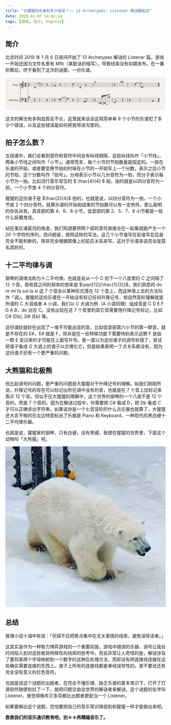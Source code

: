```yaml
---
title: "大猩猩的乐谱有多少错误？—— 13 Archetypes: Listener 解谜翻船记"
date: 2020-01-07 14:01:14
tags: [游戏, 设计, Ingress]
---
```


## 简介

北京时间 2019 年 1 月 6 日夜间开始了 13 Archetypes 解谜的 Listener 篇。游戏一开始还因为文件名里有 Mfb（某脏话的缩写），导致线索没有如期发布。在一番折腾后，终于看到了这次的谜面，一份乐谱。

![乐谱](/static/archetypes-listener.png)

这次的解法有多狗血暂且不论，这里就来谈谈这简简单单 9 个小节的乐谱犯了多少个错误，以及这些错误是如何把我带进沟里的。

## 拍子怎么数？

五线谱中，我们会看到音符和音符中间会有纵线相隔，这些纵线叫作「小节线」，两条小节线之间叫作「小节」。通常而言，每个小节的节拍数量是固定的。一般在乐谱的开始，或者要变换节拍的时候在小节的一开始写上一个分数，表示之后小节的节拍，这个分数叫作「拍号」。分母表示小节以几分音符为一拍，而分子表示每小节为一拍。比如流行音乐常见的 $ \frac{4}{4} $ 拍，指的就是以四分音符为一拍，一个小节放 4 个四分音符。

猩猩的这份谱子是 $\frac{2}{4}$ 拍的，也就是说，以四分音符为一拍，一个小节放 2 个四分音符。就算乐谱的开始和结束的节拍数可以有一定例外，那么聪明的你告诉我，高音部的第 4、6、8 小节，低音部的第 2、5、7、8 小节都是一些什么妖魔鬼怪。

站在事后诸葛亮的角度，我们知道要把两个部的音符直接合在一起看就能产生一个 20 个字符的序列，但问题是，按照这样的写法，这几个小节谁写在前谁写在后是完全不能判断的，除非完全根据图像上的前后关系来写，这对于乐谱来说完全是莫名其妙的。

## 十二平均律与调

钢琴的调律法称为十二平均律。也就是说从一个 C 到下一个八度里的 C 之间隔了 12 个音。音和音之间的频率的倍率是 $\sqrt[12]{\frac{1}{2}}$。我们熟悉的 do re mi fa sol la si 这 7 个音会以某种形式落在 12 个音上，而这种落上去的方法叫作「调」。猩猩的这份乐谱在一开始没有标记任何升降记号，按自然音阶理解就是所谓的 C 大调或者 A 小调，我们以 C 大调为例（A 小调同理）组成音是 C D E F G A B，do 对应 C。没有出现在这 7 个音里的其它音需要用升降记号标记，比如 C# (Db), D# (Eb) 等。

这份谱妙就妙在出现了一堆不可能出现的音，比如低音部第六小节的第一颗音，就是不存在的 E#，E# 就是 F，除非是在一些特殊功能下需要特别表示这颗 F 是由一颗 E 变过来时才可能在上面写升号。我一度以为这份谱子的调号标错了，尝试把谱子看成 G 大调上的谱子以合理化它，但是结果表明一丁点关系都没有，因为这份谱子还有一个更严重的问题。

## 大熊猫和北极熊

但比起调号的问题，更严重的问题是大猩猩对于升降记号的理解。如我们刚刚所说，升降记号的存在可以标记出所在调中没有的音，也就是在 7 个音上加标记来表示 12 个音。但似乎在大猩猩的理解中，这个世界的钢琴的一个八度不是 12 个音的，而是 7 个音的。因为在解谜过程中，你需要把 C# 看成 D，把 Db 看成 C 才可以正确求出字符串。如果说你是一个七音音阶的什么古乐器也就算了，大猩猩还大言不惭的在左边特意标出了乐器是 Piano 和 Keyboard，一种现代的黑白键十二平均律乐器。

也就是说，猩猩家的钢琴，只有白键，没有黑键。我想在猩猩的世界里，下面这个动物叫「大熊猫」吧。

![大熊猫？是北极熊啦](/static/polar-beer.png)

## 总结

推理小说十诫中有说：「侦探不应把焦点集中在无关案情的线索，避免误导读者。」

这其实是作为一种智力博弈游戏的一个重要前提。游戏中错误的乐器、调号让我长时间陷入到对这些极具特殊性的线索的思考中。而且非常让人奇怪的是，解谜涉及了要将某两个字母映射到一个数字的这种后处理方法，而却没有把连接线连接在这些确实需要连接的东西上，谱子上所有的连接线都是单纯误导性的。更不要说还有完全没有意义的红色音符。

也就是说这个谜题的出题者，在完全不懂乐理、缺乏乐谱的基本常识下，打开了打谱软件随便划拉了一下，就把问题交由全世界的解谜者来解谜。这个谜题的名字叫 Listener，我觉得晚年贝多芬都比出题者更配当一个 Listener。

如果要解出这个谜题，恐怕要把自己的音乐常识降低到和猩猩一样才能做出来吧。

**救救我们的音乐通识教育吧，别＊＊再糟蹋音乐了。** 
